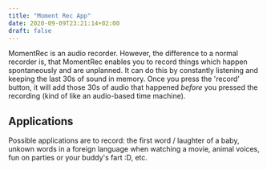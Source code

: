 ```yaml
---
title: "Moment Rec App"
date: 2020-09-09T23:21:14+02:00
draft: false
---
```


MomentRec is an audio recorder. However, the difference to a normal recorder is, that MomentRec enables you to record things which happen spontaneously and are unplanned. It can do this by constantly listening and keeping the last 30s of sound in memory. Once you press the 'record' button, it will add those 30s of audio that happened *before* you pressed the recording (kind of like an audio-based time machine).

<!-- {{< figure src="/moment-rec-app/Screenshot1.png" title="Moment-rec App" height=700px >}} -->

## Applications

Possible applications are to record: the first word / laughter of a baby, unkown words in a foreign language when watching  a movie, animal voices, fun on parties or your buddy's fart :D, etc.

